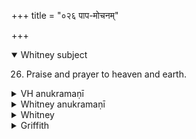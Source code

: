 +++
title = "०२६ पाप-मोचनम्"

+++
<details open><summary>Whitney subject</summary>

26. Praise and prayer to heaven and earth.
</details>

<details><summary>VH anukramaṇī</summary>

पाप-मोचनम्।  
१-७ मृगारः। द्यावापृथिवी। त्रिष्टुप्, १ अष्टिः, २-३ जगती, ७ शाक्वरगर्भातिमध्येज्योतिः।
</details>

<details><summary>Whitney anukramaṇī</summary>

[Mṛgāra.—(see h. 23). 1. puro ’ṣṭir jagatī; 7. śākvaragarbhātimadhyejyotis.]
</details>

<details><summary>Whitney</summary>

### Comment
Found in Pāipp. iv. (in a somewhat different verse-order*), after our hymn 27. The other texts (see under hymn 23) have but one verse that represents the hymn, made up of parts of our vss. 1 and 7. As to the use of the mṛgāra hymns by Kāuś., see under h. 23. In Vait. (15. 13), this hymn (or vs. 1) accompanies the offering to the udumbara twig in the agniṣṭoma. *⌊Order, 1, 2, 4, 6, 3, 5, 7.⌋


### Translations
Translated: Griffith, i. 167; Weber, xviii. 106.
</details>

<details><summary>Griffith</summary>

A hymn to Heaven and Earth
</details>

